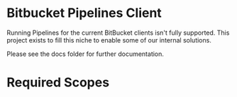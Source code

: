 # Bitbucket Pipelines Client

Running Pipelines for the current BitBucket clients isn't fully supported. This project exists to fill this niche to
enable some of our internal solutions.

Please see the docs folder for further documentation.

# Required Scopes
